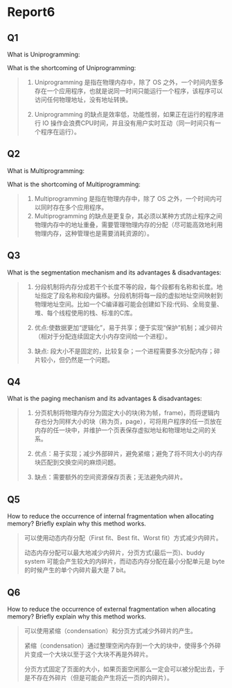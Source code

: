 # Report6



## Q1

What is Uniprogramming:

What is the shortcoming of Uniprogramming:

>   1.  Uniprogramming 是指在物理内存中，除了 OS 之外，一个时间内至多存在一个应用程序，也就是说同一时间只能运行一个程序，该程序可以访问任何物理地址，没有地址转换。
>
>   2.  Uniprogramming 的缺点是效率低，功能性弱，如果正在运行的程序进行 IO 操作会浪费CPU时间，并且没有用户实时互动（同一时间只有一个程序在运行）。




## Q2

What is Multiprogramming:

What is the shortcoming of Multiprogramming:

>   1.  Multiprogramming 是指在物理内存中，除了 OS 之外，一个时间内可以同时存在多个应用程序。
>   2.  Multiprogramming 的缺点是更复杂，其必须以某种方式防止程序之间物理内存中的地址重叠，需要管理物理内存的分配（尽可能高效地利用物理内存，这种管理也是需要消耗资源的）。



## Q3

 What is the segmentation mechanism and its advantages & disadvantages:

>   1. 分段机制将内存分成若干个长度不等的段，每个段都有名称和长度。地址指定了段名称和段内偏移。分段机制将每一段的虚拟地址空间映射到物理地址空间。比如一个C编译器可能会创建如下段:代码、全局变量、堆、每个线程使用的栈、标准的C库。
>
>   2.  优点:使数据更加“逻辑化”，易于共享；便于实现“保护”机制；减少碎片（相对于分配连续固定大小内存空间给一个进程）。
>
>   3.  缺点: 段大小不是固定的，比较复杂；一个进程需要多次分配内存；碎片较小，但仍然是一个问题。



## Q4

 What is the paging mechanism and its advantages & disadvantages:

>   1.  分页机制将物理内存分为固定大小的块(称为帧，frame)，而将逻辑内存也分为同样大小的块（称为页，page），可将用户程序的任一页放在内存的任一块中，并维护一个页表保存虚拟地址和物理地址之间的关系。
>
>   2.  优点：易于实现；减少外部碎片，避免紧缩；避免了将不同大小的内存块匹配到交换空间的麻烦问题。
>
>   3.  缺点：需要额外的空间资源保存页表；无法避免内碎片。



## Q5

How to reduce the occurrence of internal fragmentation when allocating memory? Briefly explain why this method works.

>   可以使用动态内存分配（First fit、Best fit、Worst fit）方式减少内碎片。
>
>   动态内存分配可以最大地减少内碎片，分页方式(最后一页)、buddy system 可能会产生较大的内碎片，而动态内存分配在最小分配单元是 byte 的时候产生的单个内碎片最大是 7 bit。



## Q6

How to reduce the occurrence of external fragmentation when allocating memory? Briefly explain why this method works.

>   可以使用紧缩（condensation）和分页方式减少外碎片的产生。
>
>   紧缩（condensation）通过整理空闲内存到一个大的块中，使得多个外碎片变成一个大块以至于这个大块不再是外碎片。
>
>   分页方式固定了页面的大小，如果页面空闲那么一定会可以被分配出去，于是不存在外碎片（但是可能会产生将近一页的内碎片）。

